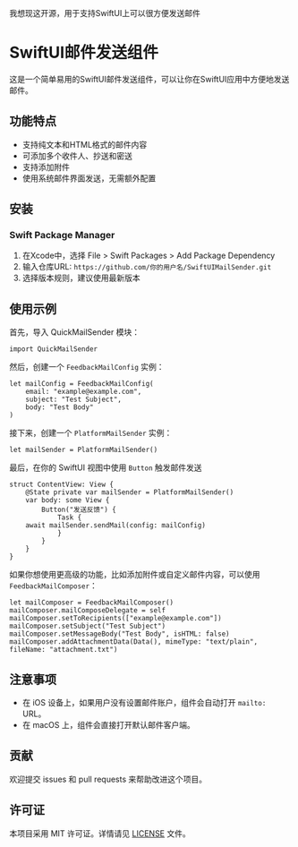 我想现这开源，用于支持SwiftUI上可以很方便发送邮件

# SwiftUI邮件发送组件

这是一个简单易用的SwiftUI邮件发送组件，可以让你在SwiftUI应用中方便地发送邮件。

## 功能特点

- 支持纯文本和HTML格式的邮件内容
- 可添加多个收件人、抄送和密送
- 支持添加附件
- 使用系统邮件界面发送，无需额外配置

## 安装

### Swift Package Manager

1. 在Xcode中，选择 File > Swift Packages > Add Package Dependency
2. 输入仓库URL: `https://github.com/你的用户名/SwiftUIMailSender.git`
3. 选择版本规则，建议使用最新版本

## 使用示例

首先，导入 QuickMailSender 模块：

```
import QuickMailSender
```

然后，创建一个 `FeedbackMailConfig` 实例：

```
let mailConfig = FeedbackMailConfig(
    email: "example@example.com",
    subject: "Test Subject",
    body: "Test Body"
)
```

接下来，创建一个 `PlatformMailSender` 实例：

```
let mailSender = PlatformMailSender()
```

最后，在你的 SwiftUI 视图中使用 `Button` 触发邮件发送

```
struct ContentView: View {
    @State private var mailSender = PlatformMailSender()
    var body: some View {
        Button("发送反馈") {
            Task {
    await mailSender.sendMail(config: mailConfig)
            }
        }
    }
}
```

如果你想使用更高级的功能，比如添加附件或自定义邮件内容，可以使用 `FeedbackMailComposer`：

```
let mailComposer = FeedbackMailComposer()
mailComposer.mailComposeDelegate = self
mailComposer.setToRecipients(["example@example.com"])
mailComposer.setSubject("Test Subject")
mailComposer.setMessageBody("Test Body", isHTML: false)
mailComposer.addAttachmentData(Data(), mimeType: "text/plain", fileName: "attachment.txt")

```

## 注意事项

- 在 iOS 设备上，如果用户没有设置邮件账户，组件会自动打开 `mailto:` URL。
- 在 macOS 上，组件会直接打开默认邮件客户端。

## 贡献

欢迎提交 issues 和 pull requests 来帮助改进这个项目。

## 许可证

本项目采用 MIT 许可证。详情请见 [LICENSE](LICENSE) 文件。